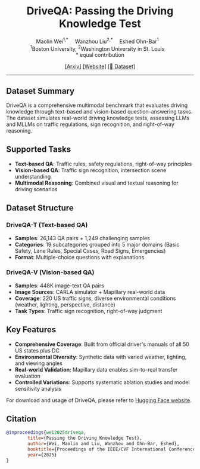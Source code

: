 <div align="center">


<h1>DriveQA: Passing the Driving Knowledge Test</h1>

<div>
    <a target='_blank'>Maolin Wei<sup>1,*</sup></a>&emsp;
    <a target='_blank'>Wanzhou Liu<sup>2,*</sup></a>&emsp;
    <a target='_blank'>Eshed Ohn-Bar<sup>1</sup></a>&emsp;
</div>

<div>
    <sup>1</sup>Boston University, <sup>2</sup>Washington University in St. Louis&emsp; 
</div>
<div>
* equal contribution
</div>

[[Arxiv]]()
[[Website]](https://driveqaiccv.github.io/)
[[🤗 Dataset]](https://huggingface.co/datasets/DriveQA/DriveQA_Dataset)

---

</div>

## Dataset Summary

DriveQA is a comprehensive multimodal benchmark that evaluates driving knowledge through text-based and vision-based question-answering tasks. The dataset simulates real-world driving knowledge tests, assessing LLMs and MLLMs on traffic regulations, sign recognition, and right-of-way reasoning.

## Supported Tasks

- **Text-based QA**: Traffic rules, safety regulations, right-of-way principles
- **Vision-based QA**: Traffic sign recognition, intersection scene understanding  
- **Multimodal Reasoning**: Combined visual and textual reasoning for driving scenarios

## Dataset Structure

### DriveQA-T (Text-based QA)
- **Samples**: 26,143 QA pairs + 1,249 challenging samples
- **Categories**: 19 subcategories grouped into 5 major domains (Basic Safety, Lane Rules, Special Cases, Road Signs, Emergencies)
- **Format**: Multiple-choice questions with explanations

### DriveQA-V (Vision-based QA)
- **Samples**: 448K image-text QA pairs
- **Image Sources**: CARLA simulator + Mapillary real-world data
- **Coverage**: 220 US traffic signs, diverse environmental conditions (weather, lighting, perspective, distance)
- **Task Types**: Traffic sign recognition, right-of-way judgment

## Key Features

- **Comprehensive Coverage**: Built from official driver's manuals of all 50 US states plus DC
- **Environmental Diversity**: Synthetic data with varied weather, lighting, and viewing angles
- **Real-world Validation**: Mapillary data enables sim-to-real transfer evaluation
- **Controlled Variations**: Supports systematic ablation studies and model sensitivity analysis

For download and usage of DriveQA, please refer to [Hugging Face website](https://huggingface.co/datasets/DriveQA/DriveQA_Dataset).

## Citation
```bibtex
@inproceedings{wei2025driveqa,
        title={Passing the Driving Knowledge Test},
        author={Wei, Maolin and Liu, Wanzhou and Ohn-Bar, Eshed},
        booktitle={Proceedings of the IEEE/CVF International Conference on Computer Vision (ICCV)},
        year={2025}
}
```
